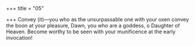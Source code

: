 +++
title = "05"

+++
Convey (it)—you who as the unsurpassable one with your oxen convey  the boon at your pleasure, Dawn,
you who are a goddess, o Daughter of Heaven. Become worthy to be  seen with your munificence at the early invocation!